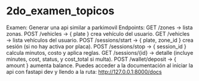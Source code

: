 # 2do_examen_topicos
Examen: Generar una api similar a parkimovil
Endpoints:
GET /zones → lista zonas.
POST /vehicles → { plate } crea vehículo del usuario.
GET /vehicles → lista vehículos del usuario.
POST /sessions/start → { plate, zone_id } crea sesión (si no hay activa por placa).
POST /sessions/stop → { session_id } calcula minutos, costo y aplica reglas.
GET /sessions/{id} → detalle (incluye minutes, cost, status, y cost_total si multa).
POST /wallet/deposit → { amount } aumenta balance.
Puedes acceder a la documentación al iniciar la api con fastapi dev y llendo a la ruta: http://127.0.0.1:8000/docs